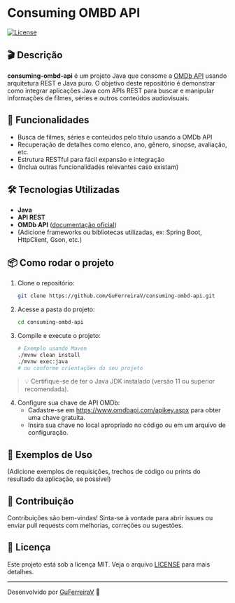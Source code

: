 # Consuming OMBD API

[![License](https://img.shields.io/badge/license-MIT-blue.svg)](LICENSE)

## 🎬 Descrição

**consuming-ombd-api** é um projeto Java que consome a [OMDb API](https://www.omdbapi.com/) usando arquitetura REST e Java puro. O objetivo deste repositório é demonstrar como integrar aplicações Java com APIs REST para buscar e manipular informações de filmes, séries e outros conteúdos audiovisuais.

## 🚀 Funcionalidades

- Busca de filmes, séries e conteúdos pelo título usando a OMDb API
- Recuperação de detalhes como elenco, ano, gênero, sinopse, avaliação, etc.
- Estrutura RESTful para fácil expansão e integração
- (Inclua outras funcionalidades relevantes caso existam)

## 🛠️ Tecnologias Utilizadas

- **Java**
- **API REST**
- **OMDb API** ([documentação oficial](https://www.omdbapi.com/))
- (Adicione frameworks ou bibliotecas utilizadas, ex: Spring Boot, HttpClient, Gson, etc.)

## 📦 Como rodar o projeto

1. Clone o repositório:
    ```bash
    git clone https://github.com/GuFerreiraV/consuming-ombd-api.git
    ```
2. Acesse a pasta do projeto:
    ```bash
    cd consuming-ombd-api
    ```
3. Compile e execute o projeto:
    ```bash
    # Exemplo usando Maven
    ./mvnw clean install
    ./mvnw exec:java
    # ou conforme orientações do seu projeto
    ```

> 💡 Certifique-se de ter o Java JDK instalado (versão 11 ou superior recomendada).

4. Configure sua chave de API OMDb:
    - Cadastre-se em https://www.omdbapi.com/apikey.aspx para obter uma chave gratuita.
    - Insira sua chave no local apropriado no código ou em um arquivo de configuração.

## 📄 Exemplos de Uso

(Adicione exemplos de requisições, trechos de código ou prints do resultado da aplicação, se possível)

## 🤝 Contribuição

Contribuições são bem-vindas! Sinta-se à vontade para abrir issues ou enviar pull requests com melhorias, correções ou sugestões.

## 📄 Licença

Este projeto está sob a licença MIT. Veja o arquivo [LICENSE](LICENSE) para mais detalhes.

---

Desenvolvido por [GuFerreiraV](https://github.com/GuFerreiraV) 🚀
